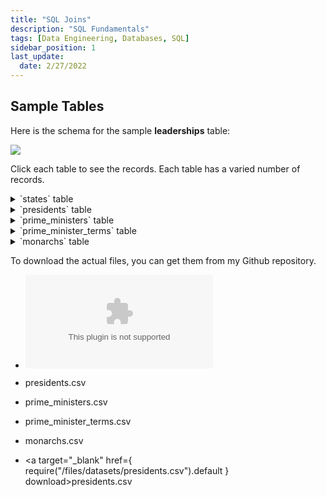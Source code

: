 ```yaml
---
title: "SQL Joins"
description: "SQL Fundamentals"
tags: [Data Engineering, Databases, SQL]
sidebar_position: 1
last_update:
  date: 2/27/2022
---
```



## Sample Tables

Here is the schema for the sample **leaderships** table:

<div class='img-center'>

![](/img/docs/sample-database-schemaaa.png)

</div>

Click each table to see the records. Each table has a varied number of records. 


<details>
    <summary>`states` table</summary>

| country        | indep_year |
|----------------|------------|
| USA            | 1776       |
| France         | 1789       |
| United Kingdom | 1707       |
| Canada         | 1867       |
| Australia      | 1901       |
| India          | 1947       |
| South Korea    | 1945       |
| Japan          | 660        |
| Germany        | 1871       |
| Italy          | 1861       |
| Brazil         | 1822       |
| Mexico         | 1821       |
| China          | 1949       |
| Russia         | 1991       |
| Egypt          | 1922       |
| South Africa   | 1910       |
| Nigeria        | 1960       |
| Argentina      | 1816       |

</details>


<details>
    <summary>`presidents` table</summary>

| country        | continent    | president                |
|----------------|--------------|--------------------------|
| USA            | North America| Joe Biden                |
| France         | Europe       | Emmanuel Macron          |
| South Korea    | Asia         | Moon Jae-in              |
| India          | Asia         | Ram Nath Kovind          |
| Germany        | Europe       | Frank-Walter Steinmeier  |
| Italy          | Europe       | Sergio Mattarella        |
| Brazil         | South America| Jair Bolsonaro           |
| Mexico         | North America| Andrés Manuel López Obrador|
| China          | Asia         | Xi Jinping               |
| Russia         | Europe       | Vladimir Putin           |


</details>


<details>
    <summary>`prime_ministers` table</summary>

| country        | continent    | prime_minister          |
|----------------|--------------|-------------------------|
| United Kingdom | Europe       | Boris Johnson           |
| Canada         | North America| Justin Trudeau          |
| Australia      | Oceania      | Scott Morrison          |
| India          | Asia         | Narendra Modi           |
| Japan          | Asia         | Yoshihide Suga          |
| Germany        | Europe       | Angela Merkel           |
| Italy          | Europe       | Mario Draghi            |
| South Africa   | Africa       | Cyril Ramaphosa         |
| New Zealand    | Oceania      | Jacinda Ardern          |
| Spain          | Europe       | Pedro Sánchez           |
| Belgium        | Europe       | Alexander De Croo       |
| Sweden         | Europe       | Stefan Löfven           |

</details>


<details>
    <summary>`prime_minister_terms` table</summary>

| prime_minister    | pm_start |
|-------------------|----------|
| Boris Johnson     | 2019     |
| Justin Trudeau    | 2015     |
| Scott Morrison    | 2018     |
| Narendra Modi     | 2014     |
| Narendra Modi     | 2019     |
| Yoshihide Suga    | 2020     |
| Angela Merkel     | 2005     |
| Angela Merkel     | 2009     |
| Angela Merkel     | 2013     |
| Angela Merkel     | 2017     |
| Mario Draghi      | 2021     |
| Cyril Ramaphosa   | 2018     |
| Jacinda Ardern    | 2017     |
| Pedro Sánchez     | 2018     |
| Alexander De Croo | 2020     |
| Stefan Löfven     | 2014     |
| Stefan Löfven     | 2018     |

</details>


<details>
    <summary>`monarchs` table</summary>

| country        | continent    | monarch              |
|----------------|--------------|----------------------|
| United Kingdom | Europe       | Queen Elizabeth II   |
| Japan          | Asia         | Emperor Naruhito     |
| Canada         | North America| Queen Elizabeth II   |
| Australia      | Oceania      | Queen Elizabeth II   |
| Belgium        | Europe       | King Philippe        |
| Spain          | Europe       | King Felipe VI       |
| Sweden         | Europe       | King Carl XVI Gustaf |
| Netherlands    | Europe       | King Willem-Alexander|
| Norway         | Europe       | King Harald V        |
| Denmark        | Europe       | Queen Margrethe II   |

</details>


To download the actual files, you can get them from my Github repository.

- ![states.csv](/files/datasets/states.csv)
- presidents.csv
- prime_ministers.csv
- prime_minister_terms.csv
- monarchs.csv


- <a target="_blank" href={ require("/files/datasets/presidents.csv").default } download>presidents.csv</a>